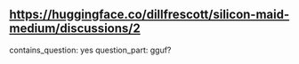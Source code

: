 ## https://huggingface.co/dillfrescott/silicon-maid-medium/discussions/2

contains_question: yes
question_part: gguf?